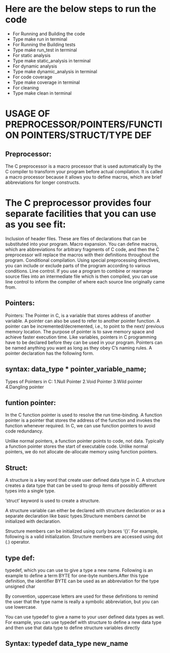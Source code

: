 # Here are the below steps to run the code

* For Running and Building the code
* Type make run in terminal
* For Running the Building tests
* Type make run_test in terminal
* For static analysis
* Type make static_analysis in terminal
* For dynamic analysis
* Type make dynamic_analysis in terminal
* For code coverage
* Type make coverage in terminal
* For cleaning
* Type make clean in terminal
# USAGE OF PREPROCESSOR/POINTERS/FUNCTION POINTERS/STRUCT/TYPE DEF
## Preprocessor:
The C preprocessor is a macro processor that is used automatically by the C compiler to transform your program before actual compilation. It is called a macro processor because it allows you to define macros, which are brief abbreviations for longer constructs.

# The C preprocessor provides four separate facilities that you can use as you see fit:
Inclusion of header files. These are files of declarations that can be substituted into your program. Macro expansion. You can define macros, which are abbreviations for arbitrary fragments of C code, and then the C preprocessor will replace the macros with their definitions throughout the program. Conditional compilation. Using special preprocessing directives, you can include or exclude parts of the program according to various conditions. Line control. If you use a program to combine or rearrange source files into an intermediate file which is then compiled, you can use line control to inform the compiler of where each source line originally came from.

## Pointers:
Pointers: The Pointer in C, is a variable that stores address of another variable. A pointer can also be used to refer to another pointer function. A pointer can be incremented/decremented, i.e., to point to the next/ previous memory location. The purpose of pointer is to save memory space and achieve faster execution time. Like variables, pointers in C programming have to be declared before they can be used in your program. Pointers can be named anything you want as long as they obey C’s naming rules. A pointer declaration has the following form.

## syntax: data_type * pointer_variable_name;

Types of Pointers in C: 1.Null Pointer 2.Void Pointer 3.Wild pointer 4.Dangling pointer

## funtion pointer:
In the C function pointer is used to resolve the run time-binding. A function pointer is a pointer that stores the address of the function and invokes the function whenever required. In C, we can use function pointers to avoid code redundancy.

Unlike normal pointers, a function pointer points to code, not data. Typically a function pointer stores the start of executable code.
Unlike normal pointers, we do not allocate de-allocate memory using function pointers.
## Struct:
A structure is a key word that create user defined data type in C. A structure creates a data type that can be used to group items of possibly different types into a single type.

‘struct’ keyword is used to create a structure.

A structure variable can either be declared with structure declaration or as a separate declaration like basic types.Structure members cannot be initialized with declaration.

Structure members can be initialized using curly braces ‘{}’. For example, following is a valid initialization. Structure members are accessed using dot (.) operator.

## type def:
typedef, which you can use to give a type a new name. Following is an example to define a term BYTE for one-byte numbers.After this type definition, the identifier BYTE can be used as an abbreviation for the type unsigned char

By convention, uppercase letters are used for these definitions to remind the user that the type name is really a symbolic abbreviation, but you can use lowercase.

You can use typedef to give a name to your user defined data types as well. For example, you can use typedef with structure to define a new data type and then use that data type to define structure variables directly
## Syntax: typedef data_type new_name
